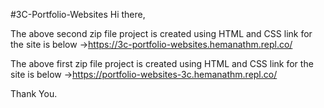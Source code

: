 #3C-Portfolio-Websites
Hi there,

The above second zip file project is created using HTML and CSS link for the site is below
->https://3c-portfolio-websites.hemanathm.repl.co/

The above first zip file project is created using HTML and CSS link for the site is below
->https://portfolio-websites-3c.hemanathm.repl.co/

Thank You.
